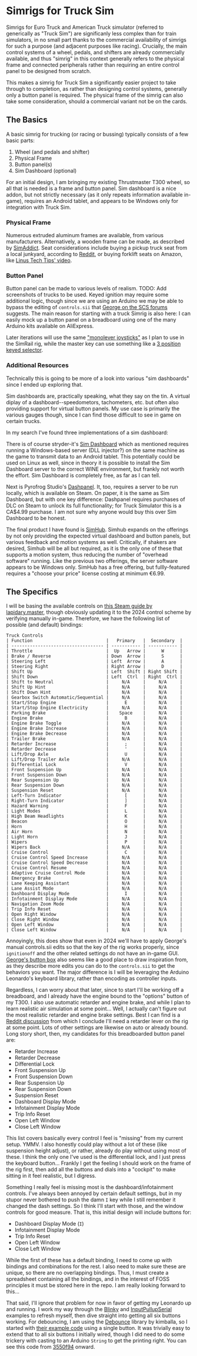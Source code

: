 # Simrigs for Truck Sim
Simrigs for Euro Truck and American Truck simulator (referred to generically as "Truck Sim") are significanly less complex than for train simulators, in no small part thanks to the commercial availability of simrigs for such a purpose (and adjacent purposes like racing). Crucially, the main control systems of a wheel, pedals, and shifters are already commercially available, and thus "simrig" in this context generally refers to the physical frame and connected peripherals rather than requiring an entire control panel to be designed from scratch.

This makes a simrig for Truck Sim a significantly easier project to take through to completion, as rather than designing control systems, generally only a button panel is required. The physical frame of the simrig can also take some consideration, should a commercial variant not be on the cards.

## The Basics

A basic simrig for trucking (or racing or bussing) typically consists of a few basic parts:
1. Wheel (and pedals and shifter)
1. Physical Frame
1. Button panel(s)
1. Sim Dashboard (optional)

For an initial design, I am bringing my existing Thrustmaster T300 wheel, so all that is needed is a frame and button panel. Sim dashboard is a nice addon, but not strictly necessary (as it only repeats information available in-game), requires an Android tablet, and appears to be Windows only for integration with Truck Sim.

### Physical Frame

Numerous extruded aluminum frames are available, from various manufacturers. Alternatively, a wooden frame can be made, as described by [SimAddict](https://www.simaddict.net/sim-racing-guides/how-to-build-a-sim-rig-with-wood). Seat considerations include buying a pickup truck seat from a local junkyard, according to [Reddit](https://www.reddit.com/r/trucksim/comments/yqmvq3/looking_for_seat_tips_for_my_sim_rig_so_i_can/), or buying forklift seats on Amazon, like [Linus Tech Tips' video](https://www.youtube.com/watch?v=cgfx2mLSI-A).

### Button Panel

Button panel can be made to various levels of realism. TODO: Add screenshots of trucks to be used. Keyed ignition may require some additional logic, though since we are using an Arduino we may be able to bypass the editing of `controls.sii` that [George on the SCS forums](https://forum.scssoft.com/viewtopic.php?t=311011) suggests. The main reason for starting with a truck Simrig is also here: I can easily mock up a button panel on a breadboard using one of the many Arduino kits available on AliExpress.

Later iterations will use the same ["monolever joysticks"](https://www.aliexpress.com/w/wholesale-joystick-toggle-switch.html) as I plan to use in the SimRail rig, while the master key can use something like a [3 position keyed selector](https://www.aliexpress.com/item/1005005578633896.html). 

### Additional Resources

Technically this is going to be more of a look into various "sim dashboards" since I ended up exploring that. 

Sim dashboards are, practically speaking, what they say on the tin. A virtual diplay of a dashboard--speedometors, tachometers, etc. but often also providing support for virtual button panels. My use case is primarily the various gauges though, since I can find those difficult to see in game on certain trucks.

In my search I've found three implementations of a sim dashboard:

There is of course stryder-it's [Sim Dashboard](https://www.stryder-it.de/simdashboard/ets2_ats) which as mentioned requires running a Windows-based server (DLL injector?) on the same machine as the game to transmit data to an Android tablet. This potentially could be used on Linux as well, since in theory it is possible to install the Sim Dashboard server to the correct WINE environment, but frankly not worth the effort. Sim Dashboard is completely free, as far as I can tell.

Next is Pyrofrog Studio's [Dashpanel](https://www.pyrofrogstudios.com/dashpanel.html). It, too, requires a server to be run locally, which is available on Steam. On paper, it is the same as Sim Dashboard, but with one key difference: Dashpanel requires purchases of DLC on Steam to unlock its full functionality; for Truck Simulator this is a CA$4.99 purchase. I am not sure why anyone would buy this over Sim Dashboard to be honest.

The final product I have found is [SimHub](https://www.simhubdash.com/). Simhub expands on the offerings by not only providing the expected virtual dashboard and button panels, but various feedback and motion systems as well. Critically, if shakers are desired, Simhub will be all but required, as it is the only one of these that supports a motion system, thus reducing the number of "overhead software" running. Like the previous two offerings, the server software appears to be Windows only. SimHub has a free offering, but fullly-featured requires a "choose your price" license costing at minimum €6.99.

## The Specifics

I will be basing the available controls on [this Steam guide by lapidary.master](https://steamcommunity.com/sharedfiles/filedetails/?id=2378657608), though obviously updating it to the 2024 control scheme by verifying manually in-game. Therefore, we have the following list of possible (and default) bindings:

```
Truck Controls
| Function                            |   Primary   |  Secondary  |
| ----------------------------------- | ----------- | ----------- |
| Throttle                            |  Up   Arrow |      W      |
| Brake / Reverse                     | Down  Arrow |      S      |
| Steering Left                       | Left  Arrow |      A      |
| Steering Right                      | Right Arrow |      D      |
| Shift Up                            | Left  Shift | Right Shift |
| Shift Down                          | Left  Ctrl  | Right  Ctrl |
| Shift to Neutral                    |     N/A     |     N/A     |
| Shift Up Hint                       |     N/A     |     N/A     |
| Shift Down Hint                     |     N/A     |     N/A     |
| Gearbox Switch Automatic/Sequential |     N/A     |     N/A     |
| Start/Stop Engine                   |      E      |     N/A     |
| Start/Stop Engine Electricity       |     N/A     |     N/A     |
| Parking Brake                       |    Space    |     N/A     |
| Engine Brake                        |      B      |     N/A     |
| Engine Brake Toggle                 |     N/A     |     N/A     |
| Engine Brake Increase               |     N/A     |     N/A     |
| Engine Brake Decrease               |     N/A     |     N/A     |
| Trailer Brake                       |     N/A     |     N/A     |
| Retarder Increase                   |      ;      |     N/A     |
| Retarder Decrease                   |      '      |     N/A     |
| Lift/Drop Axle                      |      U      |     N/A     |
| Lift/Drop Trailer Axle              |     N/A     |     N/A     |
| Differential Lock                   |      V      |     N/A     |
| Front Suspension Up                 |     N/A     |     N/A     |
| Front Suspension Down               |     N/A     |     N/A     |
| Rear Suspension Up                  |     N/A     |     N/A     |
| Rear Suspension Down                |     N/A     |     N/A     |
| Suspension Reset                    |     N/A     |     N/A     |
| Left-Turn Indicator                 |      [      |     N/A     |
| Right-Turn Indicator                |      ]      |     N/A     |
| Hazard Warning                      |      F      |     N/A     |
| Light Modes                         |      L      |     N/A     |
| High Beam Headlights                |      K      |     N/A     |
| Beacon                              |      O      |     N/A     |
| Horn                                |      H      |     N/A     |
| Air Horn                            |      N      |     N/A     |
| Light Horn                          |      J      |     N/A     |
| Wipers                              |      P      |     N/A     |
| Wipers Back                         |     N/A     |     N/A     |
| Cruise Control                      |      C      |     N/A     |
| Cruise Control Speed Increase       |     N/A     |     N/A     |
| Cruise Control Speed Decrease       |     N/A     |     N/A     |
| Cruise Control Resume               |     N/A     |     N/A     |
| Adaptive Cruise Control Mode        |     N/A     |     N/A     |
| Emergency Brake                     |     N/A     |     N/A     |
| Lane Keeping Assistant              |     N/A     |     N/A     |
| Lane Assist Mode                    |     N/A     |     N/A     |
| Dashboard Display Mode              |      I      |     N/A     |
| Infotainment Display Mode           |     N/A     |     N/A     |
| Navigation Zoom Mode                |     N/A     |     N/A     |
| Trip Info Reset                     |     N/A     |     N/A     |
| Open Right Window                   |     N/A     |     N/A     |
| Close Right Window                  |     N/A     |     N/A     |
| Open Left Window                    |     N/A     |     N/A     |
| Close Left Window                   |     N/A     |     N/A     |
```

Annoyingly, this does show that even in 2024 we'll have to apply George's manual controls.sii edits so that the key of the rig works properly, since `ignitionoff` and the other related settings do not have an in-game GUI. [George's button box](https://forum.scssoft.com/viewtopic.php?p=1697950) also seems like a good place to draw inspiration from, as they describe more edits you can do to the `controls.sii` to get the behaviors you want. The major difference is I will be leveraging the Arduino Leonardo's keyboard library, rather than encoding as controller inputs.

Regardless, I can worry about that later, since to start I'll be working off a breadboard, and I already have the engine bound to the "options" button of my T300. I also use automatic retarder and engine brake, and while I plan to learn realistic air simulation at some point... Well, I actually can't figure out the most realistic retarder and engine brake settings. Best I can find is a [Reddit discussion](https://www.reddit.com/r/trucksim/comments/17be9n0/realistic_use_of_engine_brake_and_retarder/) from which I conclude I'll need a retarder lever on the rig at some point. Lots of other settings are likewise on auto or already bound. Long story short, then, my candidates for this breadboarded button panel are:
- Retarder Increase
- Retarder Decrease
- Differential Lock
- Front Suspension Up
- Front Suspension Down
- Rear Suspension Up
- Rear Suspension Down
- Suspension Reset
- Dashboard Display Mode
- Infotainment Display Mode
- Trip Info Reset
- Open Left Window
- Close Left Window

This list covers basically every control I feel is "missing" from my current setup. YMMV. I also honestly could play without a lot of these (like suspension height adjust), or rather, already do play without using most of these. I think the only one I've used is the differential lock, and I just press the keyboard button... Frankly I get the feeling I should work on the frame of the rig first, then add all the buttons and dials into a "cockpit" to make sitting in it feel realistic, but I digress.

Something I really feel is missing most is the dashboard/infotainment controls. I've always been annoyed by certain default settings, but in my stupor never bothered to push the damn `I` key while I still remember it changed the dash settings. So I think I'll start with those, and the window controls for good measure. That is, this initial design will include buttons for:
- Dashboard Display Mode (`I`)
- Infotainment Display Mode
- Trip Info Reset
- Open Left Window
- Close Left Window

While the first of these has a default binding, I need to come up with bindings and combinations for the rest. I also need to make sure these are unique, so there are no overlapping bindings. Thus, I must create a spreadsheet containing all the bindings, and in the interest of FOSS principles it must be stored here in the repo. I am really looking forward to this...

That said, I'll ignore that problem for now in favor of getting my Leonardo up and running. I work my way through the [Blinky](https://docs.arduino.cc/built-in-examples/basics/Blink/) and [InputPullupSerial](https://docs.arduino.cc/built-in-examples/digital/InputPullupSerial/) examples to refresh myself, then dive straight into getting all six buttons working. For debouncing, I am using the [Debounce](https://reference.arduino.cc/reference/en/libraries/debounce/) library by kimballa, so I started with [their example code](https://github.com/kimballa/button-debounce/blob/main/examples/buttons/buttons.ino) using a single button. It was trivially easy to extend that to all six buttons I initially wired, though I did need to do some trickery with casting to an Arduino `String` to get the printing right. You can see this code from [3550f94](https://github.com/Tropingenie/SimRigs/commit/3550f94cf8c2f66ea65368e18eceb71487b3fba4) onward.
